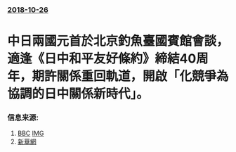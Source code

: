 ### [2018-10-26](/news/2018/10/26/index.md)

##### 
# 中日兩國元首於北京釣魚臺國賓館會談，適逢《日中和平友好條約》締結40周年，期許關係重回軌道，開啟「化競爭為協調的日中關係新時代」。 




### 信息来源:

1. [BBC](https://www.bbc.com/zhongwen/trad/world-46001217) [IMG](https://ichef.bbci.co.uk/news/1024/branded_zhongwen/1F77/production/_104055080_p06q1j6l.jpg)
2. [新華網](http://www.xinhuanet.com/world/2018-10/26/c_1123620183.htm)
